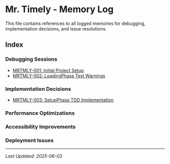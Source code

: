 # Mr. Timely - Memory Log

This file contains references to all logged memories for debugging, implementation decisions, and issue resolutions.

## Index

### Debugging Sessions
- [MRTMLY-001: Initial Project Setup](logged_memories/MRTMLY-001-initial-project-setup.md)
- [MRTMLY-002: LoadingPhase Test Warnings](logged_memories/MRTMLY-002-loading-phase-act-warnings.md)

### Implementation Decisions
- [MRTMLY-003: SetupPhase TDD Implementation](logged_memories/MRTMLY-003-setupphase-tdd-implementation.md)

### Performance Optimizations

### Accessibility Improvements

### Deployment Issues

---

*Last Updated: 2025-06-03*

